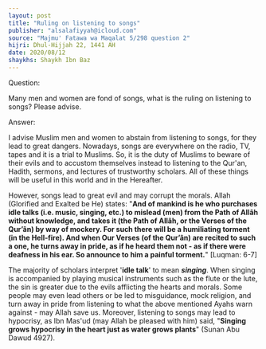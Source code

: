 ```yaml
---
layout: post
title: "Ruling on listening to songs"
publisher: "alsalafiyyah@icloud.com"
source: "Majmu' Fatawa wa Maqalat 5/298 question 2"
hijri: Dhul-Hijjah 22, 1441 AH
date: 2020/08/12
shaykhs: Shaykh Ibn Baz
---
```


Question:

Many men and women are fond of songs, what is the ruling on listening to songs? Please advise.

Answer:

I advise Muslim men and women to abstain from listening to songs, for they lead to great dangers. Nowadays, songs are everywhere on the radio, TV, tapes and it is a trial to Muslims. So, it is the duty of Muslims to beware of their evils and to accustom themselves instead to listening to the Qur'an, Hadith, sermons, and lectures of trustworthy scholars. All of these things will be useful in this world and in the Hereafter.

However, songs lead to great evil and may corrupt the morals. Allah (Glorified and Exalted be He) states: "**And of mankind is he who purchases idle talks (i.e. music, singing, etc.) to mislead (men) from the Path of Allâh without knowledge, and takes it (the Path of Allâh, or the Verses of the Qur’ân) by way of mockery. For such there will be a humiliating torment (in the Hell-fire). And when Our Verses (of the Qur’ân) are recited to such a one, he turns away in pride, as if he heard them not - as if there were deafness in his ear. So announce to him a painful torment.**" [Luqman: 6-7]

The majority of scholars interpret '**idle talk**' to mean ***singing***. When singing is accompanied by playing musical instruments such as the flute or the lute, the sin is greater due to the evils afflicting the hearts and morals. Some people may even lead others or be led to misguidance, mock religion, and turn away in pride from listening to what the above mentioned Ayahs warn against - may Allah save us. Moreover, listening to songs may lead to hypocrisy, as Ibn Mas'ud (may Allah be pleased with him) said, "**Singing grows hypocrisy in the heart just as water grows plants**" (Sunan Abu Dawud 4927).
